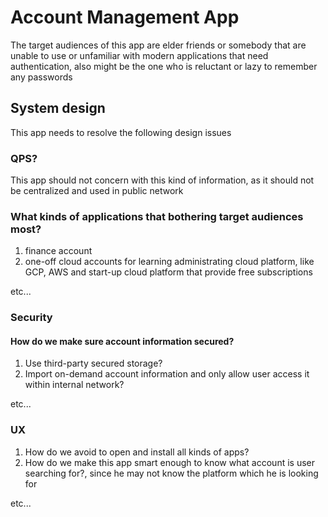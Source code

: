 # Account Management App

The target audiences of this app are elder friends or somebody that are unable to use or unfamiliar with modern applications that need authentication, also might be the one who is reluctant or lazy to remember any passwords

## System design

This app needs to resolve the following design issues

### QPS?

This app should not concern with this kind of information, as it should not be centralized and used in public network

### What kinds of applications that bothering target audiences most?

1. finance account
2. one-off cloud accounts for learning administrating cloud platform, like GCP, AWS and start-up cloud platform that provide free subscriptions

etc...

### Security

#### How do we make sure account information secured?

1. Use third-party secured storage?
2. Import on-demand account information and only allow user access it within internal network?

etc...

### UX

1. How do we avoid to open and install all kinds of apps?
2. How do we make this app smart enough to know what account is user searching for?, since he may not know the platform which he is looking for

etc...
